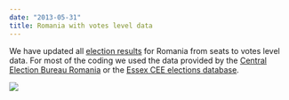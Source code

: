 ```yaml
---
date: "2013-05-31"
title: Romania with votes level data
---
```


We have updated all [election results](/data/rou/election-parliament/) for Romania from seats to votes level data. For most of the coding we used the data provided by the [Central Election Bureau Romania](http://www.bec2009pe.ro/) or the [Essex CEE elections database](http://www.essex.ac.uk/elections/).

![](/images/parliament-netherlands.jpg)
